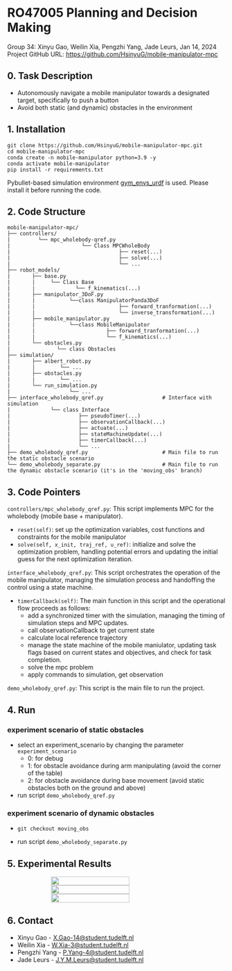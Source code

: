 # RO47005 Planning and Decision Making
Group 34: Xinyu Gao, Weilin Xia, Pengzhi Yang, Jade Leurs, Jan 14, 2024
Project GitHub URL: https://github.com/HsinyuG/mobile-manipulator-mpc     
## 0. Task Description
- Autonomously navigate a mobile manipulator towards a designated target, specifically to push a button
- Avoid both static (and dynamic) obstacles in the environment

## 1. Installation
```angular2html
git clone https://github.com/HsinyuG/mobile-manipulator-mpc.git
cd mobile-manipulator-mpc
conda create -n mobile-manipulator python=3.9 -y
conda activate mobile-manipulator
pip install -r requirements.txt
```
Pybullet-based simulation environment [gym_envs_urdf](https://github.com/maxspahn/gym_envs_urdf) is used. Please install it before running the code.


## 2. Code Structure
    mobile-manipulator-mpc/
    ├── controllers/
    |         └── mpc_wholebody-qref.py  
    |                       └── Class MPCWholeBody
    |                                   ├── reset(...)
    |                                   ├── solve(...)
    |                                   └── ...
    ├── robot_models/
    |       ├── base.py
    |       |     └── Class Base 
    |       |             └── f_kinematics(...)  
    |       ├── manipulator_3DoF.py
    |       |           └──class ManipulatorPanda3DoF
    |       |                           ├── forward_tranformation(...)
    |       |                           └── inverse_transformation(...)
    |       ├── mobile_manipulator.py
    |       |           └──class MobileManipulator
    |       |                       ├── forward_tranformation(...)
    |       |                       └── f_kinematics(...)
    |       └── obstacles.py
    |               └── class Obstacles
    ├── simulation/
    |       ├── albert_robot.py
    |       |        └── ...   
    |       ├── obstacles.py 
    |       |        └── ...
    |       └── run_simulation.py 
    |                   └── ...
    ├── interface_wholebody_qref.py                   # Interface with simulation
    |             └── class Interface
    |                      ├── pseudoTimer(...) 
    |                      ├── observationCallback(...) 
    |                      ├── actuate(...)
    |                      ├── stateMachineUpdate(...)  
    |                      ├── timerCallback(...)
    |                      └── ...                 
    ├── demo_wholebody_qref.py                        # Main file to run the static obstacle scenario
    └── demo_wholebody_separate.py                    # Main file to run the dynamic obstacle scenario (it's in the 'moving_obs' branch)

## 3. Code Pointers
`controllers/mpc_wholebody_qref.py`:
This script implements MPC for the wholebody (mobile base + manipulator).
- `reset(self)`: set up the optimization variables, cost functions and constraints for the mobile manipulator
- `solve(self, x_init, traj_ref, u_ref)`: initialize and solve the optimization problem, handling potential errors and updating the initial guess for the next optimization iteration.
  
`interface_wholebody_qref.py`:
This script orchestrates the operation of the mobile manipulator, managing the simulation process and handoffing the control using a state machine. 
- `timerCallback(self)`: The main function in this script and the operational flow proceeds as follows:
  - add a synchronized timer with the simulation, managing the timing of simulation steps and MPC updates.
  - call observationCallback to get current state
  - calculate local reference trajectory
  - manage the state machine of the mobile maniulator, updating task flags based on current states and objectives, and check for task completion.
  - solve the mpc problem
  - apply commands to simulation, get observation
  
`demo_wholebody_qref.py`:
This script is the main file to run the project.
## 4. Run
###  experiment scenario of static obstacles
<!-- - `cd` to the directory of file: `mobile-manipulator-mpc/demo_wholebody_qref.py` -->
- select an experiment_scenario by changing the parameter `experiment_scenario` 
  - 0: for debug
  - 1: for obstacle avoidance during arm manipulating (avoid the corner of the table)
  - 2: for obstacle avoidance during base movement (avoid static obstacles both on the ground and above)
- run script `demo_wholebody_qref.py`
###  experiment scenario of dynamic obstacles  
- `git checkout moving_obs` 
<!-- - `cd` to the directory of file: `mobile-manipulator-mpc/demo_wholebody_separate.py` -->
- run script `demo_wholebody_separate.py`
## 5. Experimental Results
<div style="display:flex;justify-content: center;">
  <img src="./imgs/press_button.gif" width="60%">
</div>
<div style="display:flex;justify-content: center;">
  <img src="./imgs/aerial_obs.gif" width="60%">
</div>
<div style="display:flex;justify-content: center;">
  <img src="./imgs/moving_obs.gif" width="60%">
</div>

[//]: # (## 6. Contact)

[//]: # (Xinyu Gao - X.Gao-14@student.tudelft.nl)

[//]: # (Weilin Xia - W.Xia-3@student.tudelft.nl)

[//]: # (Pengzhi Yang - P.Yang-4@student.tudelft.nl)

[//]: # (Jade Leurs - J.Y.M.Leurs@student.tudelft.nl)

## 6. Contact
- Xinyu Gao - [X.Gao-14@student.tudelft.nl](mailto:X.Gao-14@student.tudelft.nl)
- Weilin Xia - [W.Xia-3@student.tudelft.nl](mailto:W.Xia-3@student.tudelft.nl)
- Pengzhi Yang - [P.Yang-4@student.tudelft.nl](mailto:P.Yang-4@student.tudelft.nl)
- Jade Leurs - [J.Y.M.Leurs@student.tudelft.nl](mailto:J.Y.M.Leurs@student.tudelft.nl)
